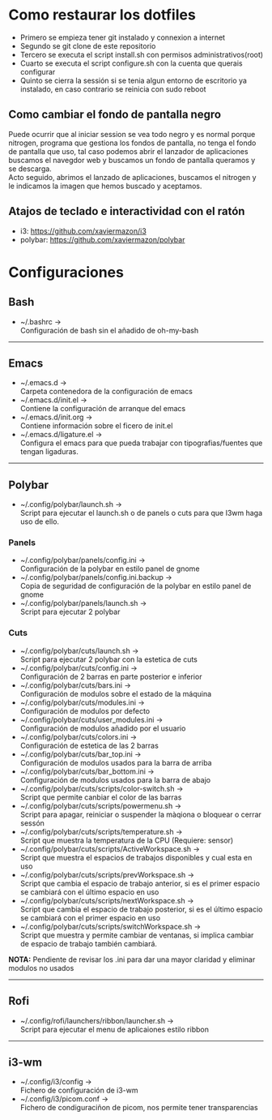 
# Como restaurar los dotfiles

 - Primero se empieza tener git instalado y connexion a internet
 - Segundo se git clone de este repositorio
 - Tercero se executa el script install.sh con permisos administrativos(root)
 - Cuarto se executa el script configure.sh con la cuenta que querais configurar
 - Quinto se cierra la sessión si se tenia algun entorno de escritorio ya 
instalado, en caso contrario se reinicia con sudo reboot

## Como cambiar el fondo de pantalla negro

Puede ocurrir que al iniciar session se vea todo negro y es normal
porque nitrogen, programa que gestiona los fondos de pantalla, no tenga el 
fondo de pantalla que uso, tal caso podemos abrir el lanzador de aplicaciones
buscamos el navegdor web y buscamos un fondo de pantalla queramos y se 
descarga.   
Acto seguido, abrimos el lanzado de aplicaciones, buscamos el nitrogen y 
le indicamos la imagen que hemos buscado y aceptamos.

## Atajos de teclado e interactividad con el ratón

- i3: https://github.com/xaviermazon/i3
- polybar: https://github.com/xaviermazon/polybar

# Configuraciones

## Bash

- ~/.bashrc ->   
	Configuración de bash sin el añadido de oh-my-bash 

----------------------------------------------------------------------------

## Emacs

- ~/.emacs.d ->   
	Carpeta contenedora de la configuración de emacs
- ~/.emacs.d/init.el ->   
    Contiene la configuración de arranque del emacs
- ~/.emacs.d/init.org ->   
	Contiene información sobre el ficero de init.el
- ~/.emacs.d/ligature.el ->   
	Configura el emacs para que pueda trabajar con tipografias/fuentes que 
	tengan ligaduras.

----------------------------------------------------------------------------

## Polybar

- ~/.config/polybar/launch.sh ->   
	Script para ejecutar el launch.sh o de panels o cuts para que I3wm haga
	uso de ello.

### Panels

- ~/.config/polybar/panels/config.ini ->   
	Configuración de la polybar en estilo panel de gnome
- ~/.config/polybar/panels/config.ini.backup ->   
	Copia de seguridad de configuración de la polybar en estilo panel de
	gnome
- ~/.config/polybar/panels/launch.sh ->   
	Script para ejecutar 2 polybar

### Cuts

- ~/.config/polybar/cuts/launch.sh ->   
    Script para ejecutar 2 polybar con la estetica de cuts
- ~/.config/polybar/cuts/config.ini ->   
    Configuración de 2 barras en parte posterior e inferior
- ~/.config/polybar/cuts/bars.ini ->   
    Configuración de modulos sobre el estado de la máquina
- ~/.config/polybar/cuts/modules.ini ->   
	Configuración de modulos por defecto
- ~/.config/polybar/cuts/user_modules.ini ->   
    Configuración de modulos añadido por el usuario
- ~/.config/polybar/cuts/colors.ini ->   
    Configuración de estetica de las 2 barras
- ~/.config/polybar/cuts/bar_top.ini ->   
    Configuración de modulos usados para la barra de arriba
- ~/.config/polybar/cuts/bar_bottom.ini ->   
    Configuración de modulos usados para la barra de abajo
- ~/.config/polybar/cuts/scripts/color-switch.sh ->   
	Script que permite canbiar el color de las barras
- ~/.config/polybar/cuts/scripts/powermenu.sh ->   
    Script para apagar, reiniciar o suspender la màqiona o bloquear o cerrar
	sessón
- ~/.config/polybar/cuts/scripts/temperature.sh ->   
	Script que muestra la temperatura de la CPU (Requiere: sensor)
- ~/.config/polybar/cuts/scripts/ActiveWorkspace.sh ->   
    Script que muestra el espacios de trabajos disponibles y cual esta en 
	uso
- ~/.config/polybar/cuts/scripts/prevWorkspace.sh ->   
    Script que cambia el espacio de trabajo anterior, si es el primer 
	espacio se cambiará con el último espacio en uso
- ~/.config/polybar/cuts/scripts/nextWorkspace.sh ->   
    Script que cambia el espacio de trabajo posterior, si es el último 
	espacio se cambiará con el primer espacio en uso
- ~/.config/polybar/cuts/scripts/switchWorkspace.sh ->   
    Script que muestra y permite cambiar de ventanas, si implica cambiar de
	espacio de trabajo también cambiará.


__NOTA:__ Pendiente de revisar los .ini para dar una mayor claridad y
	  eliminar modulos no usados

----------------------------------------------------------------------------

## Rofi

- ~/.config/rofi/launchers/ribbon/launcher.sh ->   
	Script para ejecutar el menu de aplicaiones estilo ribbon

----------------------------------------------------------------------------

## i3-wm

- ~/.config/i3/config ->   
    Fichero de configuración de i3-wm
- ~/.config/i3/picom.conf ->   
    Fichero de condiguraciñon de picom, nos permite tener transparencias
